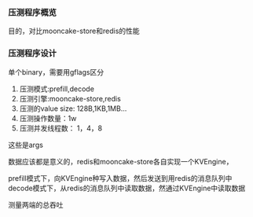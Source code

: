 ###  压测程序概览
目的，对比mooncake-store和redis的性能

### 压测程序设计

单个binary，需要用gflags区分
1. 压测模式:prefill,decode
2. 压测引擎:mooncake-store,redis
3. 压测的value size: 128B,1KB,1MB...
4. 压测操作数量：1w
5. 压测并发线程数： 1，4，8

这些是args

数据应该都是意义的，redis和mooncake-store各自实现一个KVEngine，

prefill模式下，向KVEngine种写入数据，然后发送到用redis的消息队列中
decode模式下，从redis的消息队列中读取数据，然通过KVEngine中读取数据

测量两端的总吞吐







